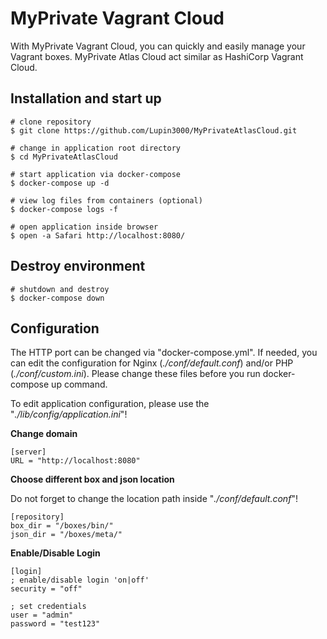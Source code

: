 # MyPrivate Vagrant Cloud

With MyPrivate Vagrant Cloud, you can quickly and easily manage your Vagrant boxes. MyPrivate Atlas Cloud act similar as HashiCorp Vagrant Cloud.

## Installation and start up

```shell
# clone repository
$ git clone https://github.com/Lupin3000/MyPrivateAtlasCloud.git

# change in application root directory
$ cd MyPrivateAtlasCloud

# start application via docker-compose
$ docker-compose up -d

# view log files from containers (optional)
$ docker-compose logs -f

# open application inside browser
$ open -a Safari http://localhost:8080/
```

## Destroy environment

```shell
# shutdown and destroy
$ docker-compose down
```

## Configuration

The HTTP port can be changed via "docker-compose.yml". If needed, you can edit the configuration for Nginx (_./conf/default.conf_) and/or PHP (_./conf/custom.ini_). Please change these files before you run docker-compose up command.

To edit application configuration, please use the "_./lib/config/application.ini_"! 

**Change domain**

```
[server]
URL = "http://localhost:8080"
```

**Choose different box and json location**

Do not forget to change the location path inside "_./conf/default.conf_"!

```
[repository]
box_dir = "/boxes/bin/"
json_dir = "/boxes/meta/"
```

**Enable/Disable Login**

```
[login]
; enable/disable login 'on|off'
security = "off"

; set credentials
user = "admin"
password = "test123"
```
